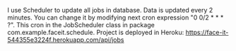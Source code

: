 I use Scheduler to update all jobs in database.
Data is updated every 2 minutes.
You can change it by modifying next cron expression "0 0/2 * * * ?".
This cron in the JobScheduler class in package com.example.faceit.schedule.
Project is deployed in Heroku: https://face-it-544355e3224f.herokuapp.com/api/jobs